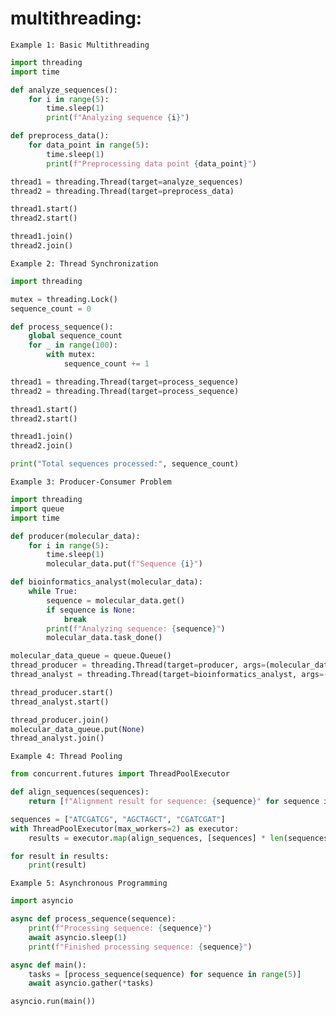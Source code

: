 # multithreading:

```Example 1: Basic Multithreading```
```python
import threading
import time

def analyze_sequences():
    for i in range(5):
        time.sleep(1)
        print(f"Analyzing sequence {i}")

def preprocess_data():
    for data_point in range(5):
        time.sleep(1)
        print(f"Preprocessing data point {data_point}")

thread1 = threading.Thread(target=analyze_sequences)
thread2 = threading.Thread(target=preprocess_data)

thread1.start()
thread2.start()

thread1.join()
thread2.join()
```
```Example 2: Thread Synchronization```
```python
import threading

mutex = threading.Lock()
sequence_count = 0

def process_sequence():
    global sequence_count
    for _ in range(100):
        with mutex:
            sequence_count += 1

thread1 = threading.Thread(target=process_sequence)
thread2 = threading.Thread(target=process_sequence)

thread1.start()
thread2.start()

thread1.join()
thread2.join()

print("Total sequences processed:", sequence_count)
```
```Example 3: Producer-Consumer Problem```
```python
import threading
import queue
import time

def producer(molecular_data):
    for i in range(5):
        time.sleep(1)
        molecular_data.put(f"Sequence {i}")

def bioinformatics_analyst(molecular_data):
    while True:
        sequence = molecular_data.get()
        if sequence is None:
            break
        print(f"Analyzing sequence: {sequence}")
        molecular_data.task_done()

molecular_data_queue = queue.Queue()
thread_producer = threading.Thread(target=producer, args=(molecular_data_queue,))
thread_analyst = threading.Thread(target=bioinformatics_analyst, args=(molecular_data_queue,))

thread_producer.start()
thread_analyst.start()

thread_producer.join()
molecular_data_queue.put(None)
thread_analyst.join()
```
```Example 4: Thread Pooling```
```python
from concurrent.futures import ThreadPoolExecutor

def align_sequences(sequences):
    return [f"Alignment result for sequence: {sequence}" for sequence in sequences]

sequences = ["ATCGATCG", "AGCTAGCT", "CGATCGAT"]
with ThreadPoolExecutor(max_workers=2) as executor:
    results = executor.map(align_sequences, [sequences] * len(sequences))

for result in results:
    print(result)
```
```Example 5: Asynchronous Programming```
```python
import asyncio

async def process_sequence(sequence):
    print(f"Processing sequence: {sequence}")
    await asyncio.sleep(1)
    print(f"Finished processing sequence: {sequence}")

async def main():
    tasks = [process_sequence(sequence) for sequence in range(5)]
    await asyncio.gather(*tasks)

asyncio.run(main())
```





